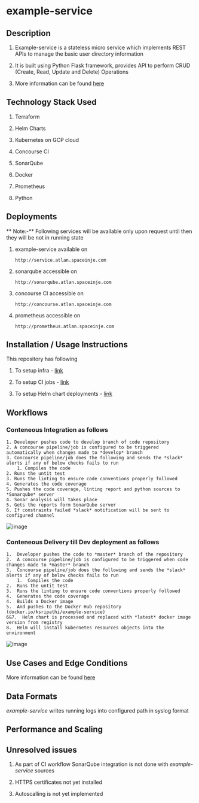 # example-service
## Description

   1. Example-service is a stateless micro service which implements REST APIs to manage the basic user directory information

   2. It is built using Python Flask framework, provides API to perform CRUD (Create, Read, Update and Delete) Operations

   3. More information can be found [here](https://bitbucket.org/sripathi2610/example-service/src/master/)

## Technology Stack Used

   1. Terraform

   2. Helm Charts

   3. Kubernetes on GCP cloud

   4. Concourse CI

   5. SonarQube

   6. Docker

   7. Prometheus

   8. Python

## Deployments

   ** Note:-** Following services will be available only upon request until then they will be not in running state
   
   1. example-service available on

      ```
      http://service.atlan.spaceinje.com
      ```

   2. sonarqube accessible on

      ```
      http://sonarqube.atlan.spaceinje.com
      ```

   3. concourse CI accessible on

      ```
      http://concourse.atlan.spaceinje.com
      ```

   3. prometheus accessible on

      ```
      http://prometheus.atlan.spaceinje.com
      ```

## Installation / Usage Instructions

   This repository has following

   1. To setup infra - [link](https://bitbucket.org/sripathi2610/example-service/src/master/infra/)

   2. To setup CI jobs - [link](https://bitbucket.org/sripathi2610/example-service/src/master/ci/)

   3. To setup Helm chart deployments - [link](https://bitbucket.org/sripathi2610/example-service/src/master/helm-chart/)

## Workflows
### Conteneous Integration as follows

    1. Developer pushes code to develop branch of code repository
    2. A concourse pipeline/job is configured to be triggered automatically when changes made to *develop* branch
    3. Concourse pipeline/job does the following and sends the *slack* alerts if any of below checks fails to run
        1. Compiles the code
	2. Runs the untit test
	3. Runs the linting to ensure code conventions properly followed
	4. Generates the code coverage
	5. Pushes the code coverage, linting report and python sources to *Sonarqube* server
    4. Sonar analysis will takes place
    5. Gets the reports form SonarQube server
    6. If constraints failed *slack* notification will be sent to configured channel
   ![image](https://drive.google.com/uc?export=view&id=1uoyWKxPZJ123vnuwLOUYgibZyv64yMTB)

### Conteneous Delivery till Dev deployment as follows

    1.  Developer pushes the code to *master* branch of the repository
    2.  A concourse pipeline/job is configured to be triggered when code changes made to *master* branch
    3.  Concourse pipeline/job does the following and sends the *slack* alerts if any of below checks fails to run
        1.  Compiles the code
	2.  Runs the untit test
	3.  Runs the linting to ensure code conventions properly followed
	4.  Generates the code coverage
    4.  Builds a Docker image
    5.  And pushes to the Docker Hub repository (docker.io/ksripathi/example-service)
    6&7.  Helm chart is processed and replaced with *latest* docker image version from registry
    8.  Helm will install kubernetes resources objects into the environment
   ![image](https://drive.google.com/uc?export=view&id=1G3nnOxAMSXKkptQ2N8HE1SPwrd74x2vh)

## Use Cases and Edge Conditions
   More information can be found [here](https://bitbucket.org/sripathi2610/example-service/src/master/)

## Data Formats

   *example-service* writes running logs into configured path in syslog format

## Performance and Scaling

## Unresolved issues

   1. As part of CI workflow SonarQube integration is not done with *example-service* sources

   2. HTTPS certificates not yet installed

   3. Autoscalling is not yet implemented